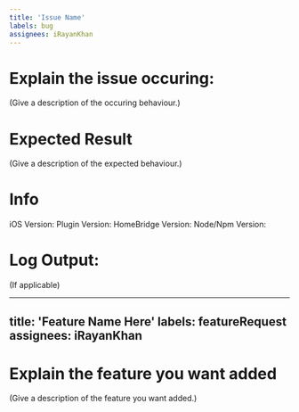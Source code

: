 ```yaml
---
title: 'Issue Name'
labels: bug
assignees: iRayanKhan
---
```

# Explain the issue occuring:
(Give a description of the occuring behaviour.)

# Expected Result
(Give a description of the expected behaviour.)

# Info
iOS Version:
Plugin Version:
HomeBridge Version:
Node/Npm Version: 

# Log Output:
(If applicable) 

---
title: 'Feature Name Here'
labels: featureRequest
assignees: iRayanKhan
---
# Explain the feature you want added
(Give a description of the feature you want added.)


